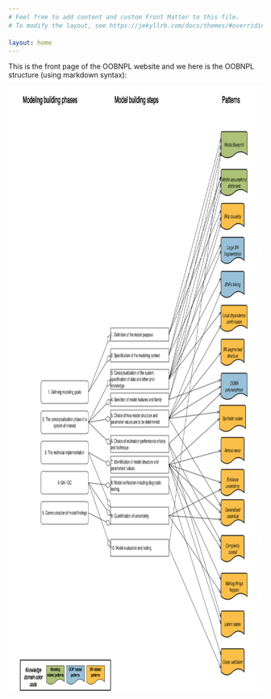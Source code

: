 ```yaml
---
# Feel free to add content and custom Front Matter to this file.
# To modify the layout, see https://jekyllrb.com/docs/themes/#overriding-theme-defaults

layout: home
---
```



This is the front page of the OOBNPL website and we here is the OOBNPL structure (using markdown syntax):
<!--
![OOBN PL structure](images/PL_structure.png "The structure of the OOBN PL")
-->
<img src="images/PL_structure.png" alt="The structure of the OOBN PL" height=1200>
